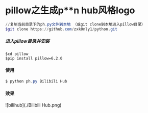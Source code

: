 # pillow之生成p**n hub风格logo 

```powershell
//复制当前目录下的ph.py文件到本地 （或git clone到本地进入pillow目录）
$git clone https://github.com/zxk0nly1/python.git
```

##### 进入pillow目录并安装

```shell
$cd pillow
$pip install pillow=6.2.0
```

#### 使用

```powershell
$ python ph.py Bilibili Hub
```

#### 效果

![bilihub](./Bilibili Hub.png)
